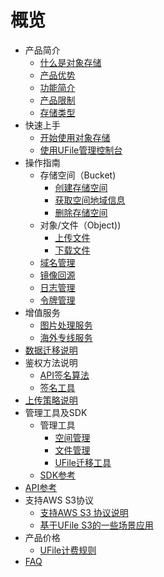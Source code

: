 # 概览

* 产品简介
    * [什么是对象存储](storage_cdn/ufile/introduction/concept)
    * [产品优势](storage_cdn/ufile/introduction/advantages)
    * [功能简介](storage_cdn/ufile/introduction/functions)
    * [产品限制](storage_cdn/ufile/introduction/limit)
    * [存储类型](storage_cdn/ufile/introduction/storage_type)
* 快速上手
    * [开始使用对象存储](storage_cdn/ufile/quick/quick_start)
    * [使用UFile管理控制台](storage_cdn/ufile/quick/console)
* 操作指南
    * 存储空间（Bucket)
        * [创建存储空间](storage_cdn/ufile/guide/bucket/devguide)
        * [获取空间地域信息](storage_cdn/ufile/guide/bucket/describe)
        * [删除存储空间](storage_cdn/ufile/guide/bucket/delete)
    * 对象/文件（Object))
        * [上传文件](storage_cdn/ufile/guide/file/put)
        * [下载文件](storage_cdn/ufile/guide/file/download)
    * [域名管理](storage_cdn/ufile/guide/domain)
    * [镜像回源](storage_cdn/ufile/guide/mirror)
    * [日志管理](storage_cdn/ufile/guide/logging)
    * [令牌管理](storage_cdn/ufile/guide/token)
* 增值服务
    * [图片处理服务](storage_cdn/ufile/service/pic)
    * [海外专线服务](storage_cdn/ufile/service/overseas)
* [数据迁移说明](storage_cdn/ufile/remove)
* 鉴权方法说明
    * [API签名算法](storage_cdn/ufile/api/authorization)
    * [签名工具](storage_cdn/ufile/api/authorization-tool)
* [上传策略说明](storage_cdn/ufile/putpolicy)
* 管理工具及SDK
    * 管理工具
        * [空间管理](storage_cdn/ufile/tools/tools/tools_bcket)
        * [文件管理](storage_cdn/ufile/tools/tools/tools_file)
        * [UFile迁移工具](storage_cdn/ufile/tools/tools/ufile_import)
    * [SDK参考](storage_cdn/ufile/tools/sdk)
* [API参考](storage_cdn/ufile/api_reference)
* 支持AWS S3协议
    * [支持AWS S3 协议说明](storage_cdn/ufile/s3/s3_introduction)
    * [基于UFile S3的一些场景应用](storage_cdn/ufile/s3/s3_application)
* 产品价格
    * [UFile计费规则](storage_cdn/ufile/bill/new)
* [FAQ](storage_cdn/ufile/faq)
    
    
    
        
